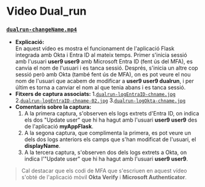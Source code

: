 # Video Dual_run

### [`dualrun-changeName.mp4`](https://github.com/pablofc18/myApp/blob/master/videos/Dual_run/dualrun-changeName.mp4)

- **Explicació:**  
  En aquest vídeo es mostra el funcionament de l'aplicació Flask integrada amb Okta i Entra ID al mateix temps. Primer s'inicia sessió amb l'usuari **user9 user9** amb Microsoft Entra ID (fent ús del MFA), es canvia el nom de l'usuari i es tanca sessió. Després, s'inicia un altre cop sessió però amb Okta (també fent ús de MFA), on es pot veure el nou nom de l'usuari que acabem de modificar a **user9 user9 dualrun**, i per últim es torna a canviar el nom al que tenia abans i es tanca sessió. 
- **Fitxers de captura associats:** 1.[`dualrun-logEntraID-chname.jpg`](https://github.com/pablofc18/myApp/blob/master/videos/Dual_run/dualrun-logEntraID-chname.jpg) 2.[`dualrun-logEntraID-chname-02.jpg`](https://github.com/pablofc18/myApp/blob/master/videos/Dual_run/dualrun-logEntraID-chname-02.jpg) 3.[`dualrun-logOkta-chname.jpg`](https://github.com/pablofc18/myApp/blob/master/videos/Dual_run/dualrun-logOkta-chname.jpg)
- **Comentaris sobre la captura:**  
  1. A la primera captura, s'observen els logs extrets d'Entra ID, on indica els dos "Update user" que hi ha hagut amb l'usuari **user9 user9** des de l'aplicació **myAppFlask**. 
  2. A la segona captura, que complimenta la primera, es pot veure un dels dos logs anteriors els camps que s'han modificat de l'usuari, el **displayName**.
  3. A la tercera captura, s'observen dos dels logs extrets a Okta, on indica l'"Update user" que hi ha hagut amb l'usuari **user9 user9**.

> Cal destacar que els codi de MFA que s'escriuen en aquest vídeo s'obté de l'aplicació mòvil **Okta Verify** i **Microsoft Authenticator**.
